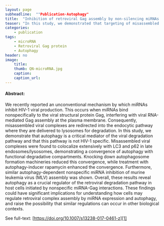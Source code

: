 ```yaml
---
layout: page
subheadline:  ""Publication·Autophagy"
title:  "Inhibition of retroviral Gag assembly by non-silencing miRNAs promotes autophagic viral degradation"
teaser: "In this study, we demonstrated that targeting of misassembled viral complexes from the PM to lysosomes for degradation is driven by macroautophagy. The process involves p62, which potentially recognizes the endocytosed misassembled viral complexes as protein aggregates. "
categories:
    - publication
tags:
    - microRNA
    - Retroviral Gag protein
    - Autophagy
header: no
image:
    title: 
    thumb: QN-microRNA.jpg
    caption: 
    caption_url: 
---
```



#### Abstract:

We recently reported an unconventional mechanism by which miRNAs inhibit HIV-1 viral production. This occurs when miRNAs bind nonspecifically to the viral structural protein Gag, interfering with viral RNA-mediated Gag assembly at the plasma membrane. Consequently, misassembled viral complexes are redirected into the endocytic pathway where they are delivered to lysosomes for degradation. In this study, we demonstrate that autophagy is a critical mediator of the viral degradation pathway and that this pathway is not HIV-1 specific. Misassembled viral complexes were found to colocalize extensively with LC3 and p62 in late endosomes/lysosomes, demonstrating a convergence of autophagy with functional degradative compartments. Knocking down autophagosome formation machineries reduced this convergence, while treatment with autophagy-inducer rapamycin enhanced the convergence. Furthermore, similar autophagy-dependent nonspecific miRNA inhibition of murine leukemia virus (MLV) assembly was shown. Overall, these results reveal autophagy as a crucial regulator of the retroviral degradation pathway in host cells initiated by nonspecific miRNA-Gag interactions. These findings could have significant implications for understanding how cells may regulate retroviral complex assembly by miRNA expression and autophagy, and raise the possibility that similar regulations can occur in other biological contexts.

See full-text: [https://doi.org/10.1007/s13238-017-0461-z][1]

<img src="{{ site.urlimg }}QN-microRNA.jpg" alt="">

 [1]: https://doi.org/10.1007/s13238-017-0461-z